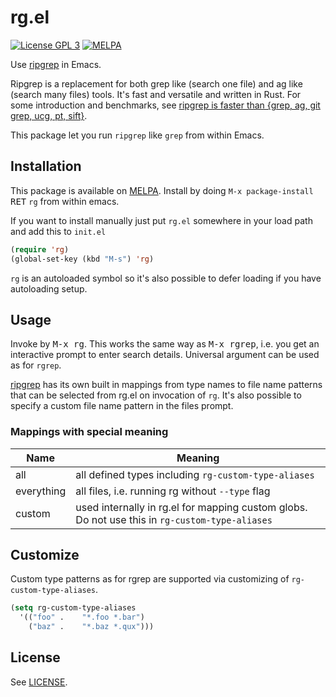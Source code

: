 # rg.el

[![License GPL 3](https://img.shields.io/badge/license-GPL_3-green.svg?style=flat)](LICENSE)
[![MELPA](http://melpa.org/packages/rg-badge.svg)](http://melpa.org/#/rg)

Use [ripgrep](https://github.com/BurntSushi/ripgrep) in Emacs.

Ripgrep is a replacement for both grep like (search one file) and ag
like (search many files) tools. It's fast and versatile and written in
Rust. For some introduction and benchmarks, see
[ripgrep is faster than {grep, ag, git grep, ucg, pt, sift}](http://blog.burntsushi.net/ripgrep/).

This package let you run `ripgrep` like `grep` from within Emacs.

## Installation

This package is available on [MELPA](http://melpa.org/#/rg). Install
by doing `M-x package-install` <kbd>RET</kbd> `rg` from within emacs.

If you want to install manually just put `rg.el` somewhere in your
load path and add this to `init.el`

``` el
(require 'rg)
(global-set-key (kbd "M-s") 'rg)
```

`rg` is an autoloaded symbol so it's also possible to defer loading if
you have autoloading setup.

## Usage

Invoke by <kbd>M-x rg</kbd>. This works the same way as <kbd>M-x rgrep</kbd>,
i.e. you get an interactive prompt to enter search details. Universal
argument can be used as for `rgrep`.

[ripgrep](https://github.com/BurntSushi/ripgrep) has its own built in
mappings from type names to file name patterns that can be selected
from rg.el on invocation of `rg`. It's also possible to specify a
custom file name pattern in the files prompt.

### Mappings with special meaning

| Name | Meaning |
|-----|--------|
| all | all defined types including `rg-custom-type-aliases` |
| everything | all files, i.e. running rg without `--type` flag |
| custom | used internally in rg.el for mapping custom globs. Do not use this in `rg-custom-type-aliases` |


## Customize

Custom type patterns as for rgrep are supported via customizing of
`rg-custom-type-aliases`.

```el
(setq rg-custom-type-aliases
  '(("foo" .    "*.foo *.bar")
    ("baz" .    "*.baz *.qux")))
```

## License

See [LICENSE](LICENSE).
